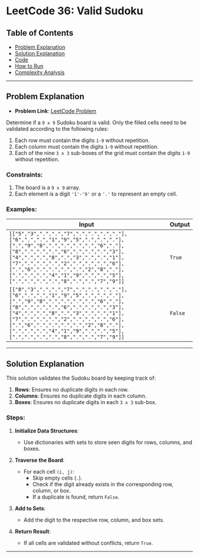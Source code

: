 # LeetCode 36: Valid Sudoku

## Table of Contents
- [Problem Explanation](#problem-explanation)
- [Solution Explanation](#solution-explanation)
- [Code](#code)
- [How to Run](#how-to-run)
- [Complexity Analysis](#complexity-analysis)

---

## Problem Explanation

- **Problem Link**: [LeetCode Problem](https://leetcode.com/problems/valid-sudoku/)

Determine if a `9 x 9` Sudoku board is valid. Only the filled cells need to be validated according to the following rules:
1. Each row must contain the digits `1-9` without repetition.
2. Each column must contain the digits `1-9` without repetition.
3. Each of the nine `3 x 3` sub-boxes of the grid must contain the digits `1-9` without repetition.

### Constraints:
1. The board is a `9 x 9` array.
2. Each element is a digit `'1'-'9'` or a `'.'` to represent an empty cell.

### Examples:

| Input                                                                 | Output  |
|-----------------------------------------------------------------------|---------|
| `[["5","3",".",".","7",".",".",".","."],["6",".",".","1","9","5",".",".","."],[".","9","8",".",".",".",".","6","."],["8",".",".",".","6",".",".",".","3"],["4",".",".","8",".","3",".",".","1"],["7",".",".",".","2",".",".",".","6"],[".","6",".",".",".",".","2","8","."],[".",".",".","4","1","9",".",".","5"],[".",".",".",".","8",".",".","7","9"]]` | `True`  |
| `[["8","3",".",".","7",".",".",".","."],["6",".",".","1","9","5",".",".","."],[".","9","8",".",".",".",".","6","."],["8",".",".",".","6",".",".",".","3"],["4",".",".","8",".","3",".",".","1"],["7",".",".",".","2",".",".",".","6"],[".","6",".",".",".",".","2","8","."],[".",".",".","4","1","9",".",".","5"],[".",".",".",".","8",".",".","7","9"]]` | `False` |

---

## Solution Explanation

This solution validates the Sudoku board by keeping track of:
1. **Rows**: Ensures no duplicate digits in each row.
2. **Columns**: Ensures no duplicate digits in each column.
3. **Boxes**: Ensures no duplicate digits in each `3 x 3` sub-box.

### Steps:

1. **Initialize Data Structures**:
   - Use dictionaries with sets to store seen digits for rows, columns, and boxes.

2. **Traverse the Board**:
   - For each cell `(i, j)`:
     - Skip empty cells (`.`).
     - Check if the digit already exists in the corresponding row, column, or box.
     - If a duplicate is found, return `False`.

3. **Add to Sets**:
   - Add the digit to the respective row, column, and box sets.

4. **Return Result**:
   - If all cells are validated without conflicts, return `True`.

---

